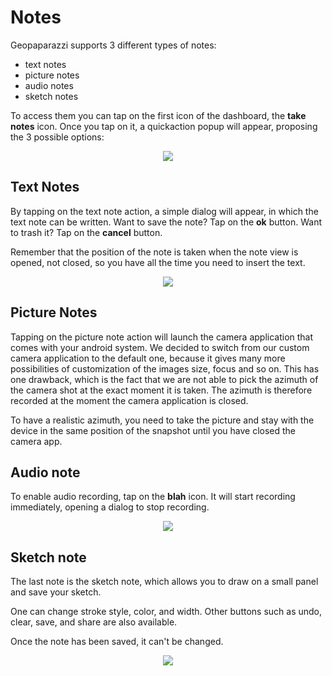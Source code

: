 # Notes #

Geopaparazzi supports 3 different types of notes:
  * text notes
  * picture notes
  * audio notes
  * sketch notes

To access them you can tap on the first icon of the dashboard, the **take notes** icon. Once you tap on it, a quickaction popup will appear, proposing the 3 possible options:

<p align='center'><img src='http://wiki.geopaparazzi.googlecode.com/git/images3/03_notes.png' /></p>

## Text Notes ##

By tapping on the text note action, a simple dialog will appear, in which the text note can be written. Want to save the note? Tap on the **ok** button. Want to trash it? Tap on the **cancel** button.

Remember that the position of the note is taken when the note view is opened, not closed, so you have all the time you need to insert the text.

<p align='center'><img src='http://wiki.geopaparazzi.googlecode.com/git/images3/04_textnotes.png' /></p>

## Picture Notes ##

Tapping on the picture note action will launch the camera application that comes with your android system. We decided to switch from our custom camera application to the default one, because it gives many more possibilities of customization of the images size, focus and so on. This has one drawback, which is the fact that we are not able to pick the azimuth of the camera shot at the exact moment it is taken. The azimuth is therefore recorded at the moment the camera application is closed.

To have a realistic azimuth, you need to take the picture and stay with the device in the same position of the snapshot until you have closed the camera app.


## Audio note ##

To enable audio recording, tap on the **blah** icon. It will start recording immediately, opening a dialog to stop recording.

<p align='center'><img src='http://wiki.geopaparazzi.googlecode.com/git/images3/06_audionotes.png' /></p>

## Sketch note ##

The last note is the sketch note, which allows you to draw on a small panel and save your sketch.

One can change stroke style, color, and width. Other buttons such as undo, clear, save, and share are also available.

Once the note has been saved, it can't be changed.

<p align='center'><img src='http://wiki.geopaparazzi.googlecode.com/git/images3/06a_sketchnotes.png' /></p>